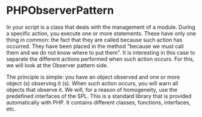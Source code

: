# PHPObserverPattern

In your script is a class that deals with the management of a module. During a specific action, you execute one or more statements. These have only one thing in common: the fact that they are called because such action has occurred. They have been placed in the method "because we must call them and we do not know where to put them". It is interesting in this case to separate the different actions performed when such action occurs. For this, we will look at the Observer pattern side.

The principle is simple: you have an object observed and one or more object (s) observing it (s). When such action occurs, you will warn all objects that observe it. We will, for a reason of homogeneity, use the predefined interfaces of the SPL. This is a standard library that is provided automatically with PHP. It contains different classes, functions, interfaces, etc.
